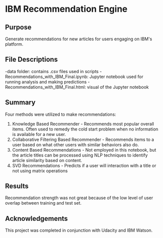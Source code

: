 # IBM Recommendation Engine
 
 ## Purpose
 Generate recommendations for new articles for users engaging on IBM's platform.
 
 ## File Descriptions
 -data folder: contains .csv files used in scripts
 -Recommendations_with_IBM_Final.ipynb: Jupyter notebook used for running analysis and making predictions
 -Recommendations_with_IBM_Final.html: visual of the Jupyter notebook
 
 ## Summary
 Four methods were utilized to make recommendations:
 1.  Knowledge Based Recommender - Recommends most popular overall items.  Often used to remedy the cold start problem when no information is available for a new user.
 2.  Collaborative Filtering Based Recommender - Recommends items to a user based on what other users with similar behaviors also do.
 3.  Content Based Recommendations - Not employed in this notebook, but the article titles can be processed using NLP techniques to identify article similarity based on content.
 4.  SVD Recommendations - Predicts if a user will interaction with a title or not using matrix operations
 
 ## Results 
Recommendation strength was not great because of the low level of user overlap between training and test set.

## Acknowledgements
This project was completed in conjunction with Udacity and IBM Watson.
